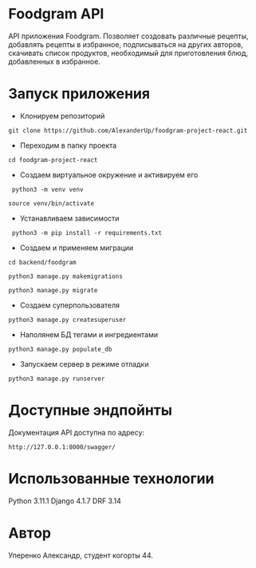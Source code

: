 # Foodgram API

API приложения Foodgram.
Позволяет создовать различные рецепты, добавлять рецепты в избранное,
подписываться на других авторов, скачивать список продуктов, необходимый
для приготовления блюд, добавленных в избранное.

# Запуск приложения

- Клонируем репозиторий

```git clone https://github.com/AlexanderUp/foodgram-project-react.git```

- Переходим в папку проекта

```cd foodgram-project-react```

- Создаем виртуальное окружение и активируем его

``` python3 -m venv venv```

```source venv/bin/activate```

- Устанавливаем зависимости

``` python3 -m pip install -r requirements.txt```

- Создаем и применяем миграции

```cd backend/foodgram```

```python3 manage.py makemigrations```

```python3 manage.py migrate```

- Создаем суперпользователя

```python3 manage.py createsuperuser```

- Наполянем БД тегами и ингредиентами

```python3 manage.py populate_db```

- Запускаем сервер в режиме отладки

```python3 manage.py runserver```

# Доступные эндпойнты

Документация API доступна по адресу:

```http://127.0.0.1:8000/swagger/```

# Использованные технологии
Python 3.11.1
Django 4.1.7
DRF 3.14

# Автор
Уперенко Александр, студент когорты 44.
